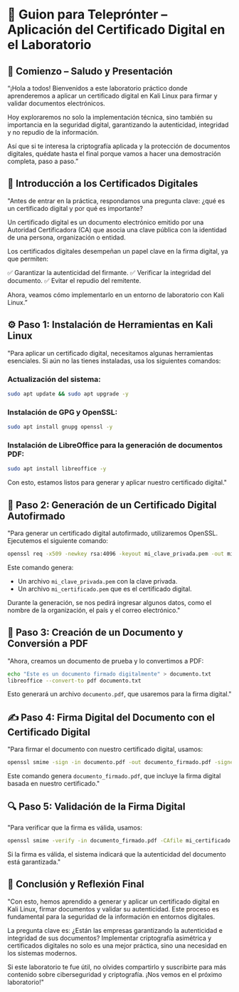 # 📜 Guion para Teleprónter – Aplicación del Certificado Digital en el Laboratorio

## 🏁 Comienzo – Saludo y Presentación

“¡Hola a todos! Bienvenidos a este laboratorio práctico donde aprenderemos a aplicar un certificado digital en Kali Linux para firmar y validar documentos electrónicos.

Hoy exploraremos no solo la implementación técnica, sino también su importancia en la seguridad digital, garantizando la autenticidad, integridad y no repudio de la información.

Así que si te interesa la criptografía aplicada y la protección de documentos digitales, quédate hasta el final porque vamos a hacer una demostración completa, paso a paso.”

## 📅 Introducción a los Certificados Digitales

"Antes de entrar en la práctica, respondamos una pregunta clave: ¿qué es un certificado digital y por qué es importante?

Un certificado digital es un documento electrónico emitido por una Autoridad Certificadora (CA) que asocia una clave pública con la identidad de una persona, organización o entidad.

Los certificados digitales desempeñan un papel clave en la firma digital, ya que permiten:

✅ Garantizar la autenticidad del firmante.
✅ Verificar la integridad del documento.
✅ Evitar el repudio del remitente.

Ahora, veamos cómo implementarlo en un entorno de laboratorio con Kali Linux.”

## ⚙️ Paso 1: Instalación de Herramientas en Kali Linux

"Para aplicar un certificado digital, necesitamos algunas herramientas esenciales. Si aún no las tienes instaladas, usa los siguientes comandos:

### Actualización del sistema:
```bash
sudo apt update && sudo apt upgrade -y
```

### Instalación de GPG y OpenSSL:
```bash
sudo apt install gnupg openssl -y
```

### Instalación de LibreOffice para la generación de documentos PDF:
```bash
sudo apt install libreoffice -y
```

Con esto, estamos listos para generar y aplicar nuestro certificado digital."

## 📄 Paso 2: Generación de un Certificado Digital Autofirmado

"Para generar un certificado digital autofirmado, utilizaremos OpenSSL. Ejecutemos el siguiente comando:

```bash
openssl req -x509 -newkey rsa:4096 -keyout mi_clave_privada.pem -out mi_certificado.pem -days 365
```

Este comando genera:
- Un archivo `mi_clave_privada.pem` con la clave privada.
- Un archivo `mi_certificado.pem` que es el certificado digital.

Durante la generación, se nos pedirá ingresar algunos datos, como el nombre de la organización, el país y el correo electrónico."

## 📝 Paso 3: Creación de un Documento y Conversión a PDF

"Ahora, creamos un documento de prueba y lo convertimos a PDF:

```bash
echo "Este es un documento firmado digitalmente" > documento.txt
libreoffice --convert-to pdf documento.txt
```

Esto generará un archivo `documento.pdf`, que usaremos para la firma digital."

## ✍️ Paso 4: Firma Digital del Documento con el Certificado Digital

"Para firmar el documento con nuestro certificado digital, usamos:

```bash
openssl smime -sign -in documento.pdf -out documento_firmado.pdf -signer mi_certificado.pem -inkey mi_clave_privada.pem -outform DER
```

Este comando genera `documento_firmado.pdf`, que incluye la firma digital basada en nuestro certificado."

## 🔍 Paso 5: Validación de la Firma Digital

"Para verificar que la firma es válida, usamos:

```bash
openssl smime -verify -in documento_firmado.pdf -CAfile mi_certificado.pem
```

Si la firma es válida, el sistema indicará que la autenticidad del documento está garantizada."

## 🌟 Conclusión y Reflexión Final

"Con esto, hemos aprendido a generar y aplicar un certificado digital en Kali Linux, firmar documentos y validar su autenticidad. Este proceso es fundamental para la seguridad de la información en entornos digitales.

La pregunta clave es: ¿Están las empresas garantizando la autenticidad e integridad de sus documentos? Implementar criptografía asimétrica y certificados digitales no solo es una mejor práctica, sino una necesidad en los sistemas modernos.

Si este laboratorio te fue útil, no olvides compartirlo y suscribirte para más contenido sobre ciberseguridad y criptografía. ¡Nos vemos en el próximo laboratorio!"


